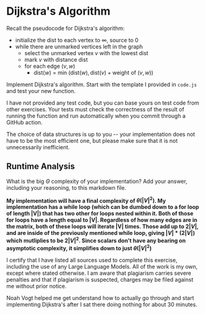 # Dijkstra's Algorithm

Recall the pseudocode for Dijkstra's algorithm:
- initialize the dist to each vertex to $\infty$, source to 0
- while there are unmarked vertices left in the graph
    - select the unmarked vertex $v$ with the lowest dist
    - mark $v$ with distance dist
    - for each edge $(v,w)$
        - dist($w$) = min $\left(\textrm{dist}(w), \textrm{dist}(v) + \textrm{weight of }(v, w)\right)$

Implement Dijkstra's algorithm. Start with the template I provided in `code.js`
and test your new function.

I have not provided any test code, but you can base yours on test code from
other exercises. Your tests must check the correctness of the result of running
the function and run automatically when you commit through a GitHub action.

The choice of data structures is up to you -- your implementation does not have
to be the most efficient one, but please make sure that it is not unnecessarily
inefficient.

## Runtime Analysis

What is the big $\Theta$ complexity of your implementation? Add your
answer, including your reasoning, to this markdown file.

**My implementation will have a final complexity of $\theta(|V|^2)$.  My implementation has a while loop (which can be dumbed down to a for loop of length |V|) that has two other for loops nested within it. Both of those for loops have a length equal to |V|. Regardless of how many edges are in the matrix, both of these loops will iterate |V| times. Those add up to $2|V|$, and are inside of the previously mentioned while loop, giving $|V| * (2|V|)$ which mutliplies to be $2|V|^2$. Since scalars don't have any bearing on asymptotic complexity, it simplifies down to just $\theta(|V|^2)$**


I certify that I have listed all sources used to complete this exercise, including the use of any Large Language Models. All of the work is my own, except where stated otherwise. I am aware that plagiarism carries severe penalties and that if plagiarism is suspected, charges may be filed against me without prior notice.

Noah Vogt helped me get understand how to actually go through and start implementing Dijkstra's after I sat there doing nothing for about 30 minutes. 
